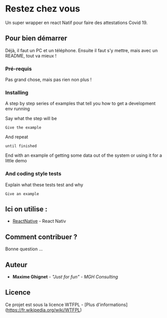 # Restez chez vous

Un super wrapper en react Natif pour faire des attestations Covid 19. 

## Pour bien démarrer 

Déjà, il faut un PC et un téléphone. Ensuite il faut s'y mettre, mais avec un README, tout va mieux ! 

### Pré-requis

Pas grand chose, mais pas rien non plus !

### Installing

A step by step series of examples that tell you how to get a development env running

Say what the step will be

```
Give the example
```

And repeat

```
until finished
```

End with an example of getting some data out of the system or using it for a little demo

### And coding style tests

Explain what these tests test and why

```
Give an example
```
## Ici on utilise : 

* [ReactNative](https://reactnative.dev/) - React Nativ

## Comment contribuer ?

Bonne question ... 

## Auteur

* **Maxime Ghignet** - *"Just for fun" - MGH Consulting* 

## Licence

Ce projet est sous la licence WTFPL - [Plus d'informations] (https://fr.wikipedia.org/wiki/WTFPL)
